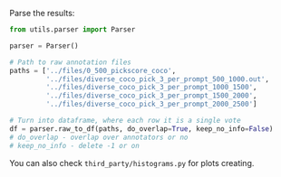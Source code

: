 Parse the results:

```Python
from utils.parser import Parser

parser = Parser()

# Path to raw annotation files
paths = ['../files/0_500_pickscore_coco',
         '../files/diverse_coco_pick_3_per_prompt_500_1000.out',
         '../files/diverse_coco_pick_3_per_prompt_1000_1500',
         '../files/diverse_coco_pick_3_per_prompt_1500_2000',
         '../files/diverse_coco_pick_3_per_prompt_2000_2500']

# Turn into dataframe, where each row it is a single vote
df = parser.raw_to_df(paths, do_overlap=True, keep_no_info=False)
# do_overlap - overlap over annotators or no
# keep_no_info - delete -1 or on
```

You can also check ```third_party/histograms.py``` for plots creating.
